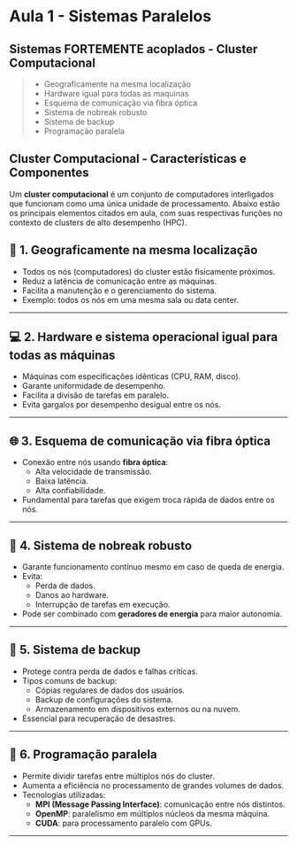 # Aula 1 - Sistemas Paralelos
 
## Sistemas FORTEMENTE acoplados - Cluster Computacional

> - Geograficamente na mesma localização
> - Hardware igual para todas as maquinas
> - Esquema de comunicação via fibra óptica
> - Sistema de nobreak robusto
> - Sistema de backup
> - Programação paralela


## Cluster Computacional - Características e Componentes

Um **cluster computacional** é um conjunto de computadores interligados que funcionam como uma única unidade de processamento. Abaixo estão os principais elementos citados em aula, com suas respectivas funções no contexto de clusters de alto desempenho (HPC).


## 📍 1. Geograficamente na mesma localização

- Todos os nós (computadores) do cluster estão fisicamente próximos.
- Reduz a latência de comunicação entre as máquinas.
- Facilita a manutenção e o gerenciamento do sistema.
- Exemplo: todos os nós em uma mesma sala ou data center.

---

## 💻 2. Hardware e sistema operacional igual para todas as máquinas

- Máquinas com especificações idênticas (CPU, RAM, disco).
- Garante uniformidade de desempenho.
- Facilita a divisão de tarefas em paralelo.
- Evita gargalos por desempenho desigual entre os nós.

---

## 🌐 3. Esquema de comunicação via fibra óptica

- Conexão entre nós usando **fibra óptica**:
  - Alta velocidade de transmissão.
  - Baixa latência.
  - Alta confiabilidade.
- Fundamental para tarefas que exigem troca rápida de dados entre os nós.

---

## 🔋 4. Sistema de nobreak robusto

- Garante funcionamento contínuo mesmo em caso de queda de energia.
- Evita:
  - Perda de dados.
  - Danos ao hardware.
  - Interrupção de tarefas em execução.
- Pode ser combinado com **geradores de energia** para maior autonomia.

---

## 💾 5. Sistema de backup

- Protege contra perda de dados e falhas críticas.
- Tipos comuns de backup:
  - Cópias regulares de dados dos usuários.
  - Backup de configurações do sistema.
  - Armazenamento em dispositivos externos ou na nuvem.
- Essencial para recuperação de desastres.

---

## 🧠 6. Programação paralela

- Permite dividir tarefas entre múltiplos nós do cluster.
- Aumenta a eficiência no processamento de grandes volumes de dados.
- Tecnologias utilizadas:
  - **MPI (Message Passing Interface)**: comunicação entre nós distintos.
  - **OpenMP**: paralelismo em múltiplos núcleos da mesma máquina.
  - **CUDA**: para processamento paralelo com GPUs.

---
